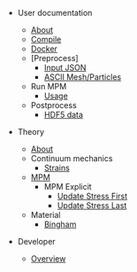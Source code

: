 <!-- docs/_sidebar.md -->

* User documentation

  * [About](user/about.md)
  * [Compile](user/compile.md)
  * [Docker](user/docker.md)
  * [Preprocess]
    * [Input JSON](user/preprocess/input.md)
    * [ASCII Mesh/Particles](user/preprocess/ascii-mesh-particles.md)
  * Run MPM
    * [Usage](user/run/usage.md)
  * Postprocess
    * [HDF5 data](user/postprocess/hdf5.md)

* Theory

  * [About](theory/about.md)
  * Continuum mechanics
    * [Strains](theory/continuum-mechanics/strain.md)
  * [MPM](theory/mpm.md)
    * MPM Explicit
      * [Update Stress First](theory/usf.md)
      * [Update Stress Last](theory/usl.md)
  * Material
    * [Bingham](theory/material/bingham.md)


* Developer

  * [Overview](code/overview.md)
